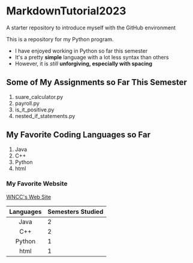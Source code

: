 # MarkdownTutorial2023
A starter repository to introduce myself with the GitHub environment

This is a repository for my Python program.

- I have enjoyed working in Python so far this semester
- It's a pretty **simple** language with a lot less syntax than others
- However, it is *still* **unforgiving, especially with spacing**

## Some of My Assignments so Far This Semester
1. suare_calculator.py
2. payroll.py
3. is_it_positive.py
4. nested_if_statements.py

## My Favorite Coding Languages so Far
1. Java
2. C++
3. Python
4. html

### My Favorite Website
[WNCC's Web Site](https://wncc.edu)

| Languages | Semesters Studied |
| :---: | :--- |
| Java | 2 |
| C++ | 2 |
| Python | 1 |
| html | 1 |
